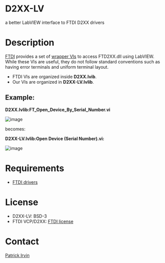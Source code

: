 # D2XX-LV
a better LabVIEW interface to FTDI D2XX drivers

# Description
[FTDI](https://ftdichip.com/) provides a set of [wrapper VIs](https://ftdichip.com/software-examples/code-examples/labview-examples/) to access FTD2XX.dll using LabVIEW. While these VIs are useful, they do not follow standard conventions such as having error terminals and uniform terminal layout.
- FTDI VIs are organized inside **D2XX.lvib**.
- Our VIs are organized in **D2XX-LV.lvlib**.

## Example:
**D2XX.lvlib:FT_Open_Device_By_Serial_Number.vi**

![image](https://github.com/user-attachments/assets/4bab9949-17c3-47e9-aa62-e1fd1709bc74)

becomes:

**D2XX-LV.lvlib:Open Device (Serial Number).vi:**

![image](https://github.com/user-attachments/assets/ac827d65-25f4-4d1d-bb4d-d3266cfa4aca)

# Requirements
- [FTDI drivers](https://ftdichip.com/drivers/)

# License
- D2XX-LV: BSD-3
- FTDI VCP/D2XX: [FTDI license](https://ftdichip.com/drivers/d2xx-drivers/)

# Contact
[Patrick Irvin](p.irvin@levylab.org)
